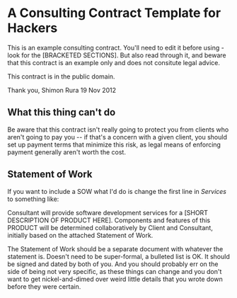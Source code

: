 A Consulting Contract Template for Hackers
==========================================

This is an example consulting contract. You'll need to edit it before using - look for the [BRACKETED SECTIONS]. But also read through it, and beware that this contract is an example only and does not consitute legal advice.

This contract is in the public domain.

Thank you,
Shimon Rura
19 Nov 2012

What this thing can't do
------------------------

Be aware that this contract isn't really going to protect you from clients
who aren't going to pay you -- if that's a concern with a given client, you
should set up payment terms that minimize this risk, as legal means of
enforcing payment generally aren't worth the cost.

Statement of Work
-----------------

If you want to include a SOW what I'd do is change the first line in
*Services* to something like:

Consultant will provide software development services for a [SHORT
DESCRIPTION OF PRODUCT HERE].  Components and features of this PRODUCT will
be determined collaboratively by Client and Consultant, initially based on
the attached Statement of Work.

The Statement of Work should be a separate document with whatever the
statement is. Doesn't need to be super-formal, a bulleted list is OK. It
should be signed and dated by both of you. And you should probably err on
the side of being not very specific, as these things can change and you
don't want to get nickel-and-dimed over weird little details that you wrote
down before they were certain.